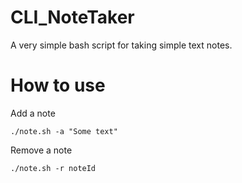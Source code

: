 # CLI_NoteTaker
A very simple bash script for taking simple text notes.

# How to use

Add a note
```
./note.sh -a "Some text"
```

Remove a note
```
./note.sh -r noteId
```
